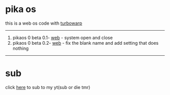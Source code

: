 # pika os
this is a web os code with [turbowarp](https://turbowarp.org)


---
1. pikaos 0 beta 0.1- [web](https://zeke-youtube.github.io/pikaos/0/beta/0.1) - system open and close
2. pikaos 0 beta 0.2- [web](https://zeke-youtube.github.io/pikaos/0/beta/0.2) - fix the blank name and add setting that does nothing
---
# sub
click [here](https://youtube.com/@ilikeyoutube796) to sub to my yt(sub or die tmr)
